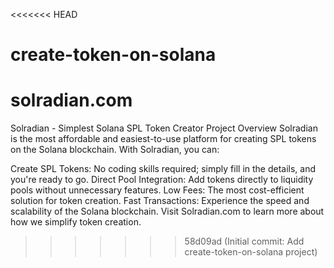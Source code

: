 <<<<<<< HEAD
# create-token-on-solana
solradian.com
=======
Solradian - Simplest Solana SPL Token Creator
Project Overview
Solradian is the most affordable and easiest-to-use platform for creating SPL tokens on the Solana blockchain. With Solradian, you can:

Create SPL Tokens: No coding skills required; simply fill in the details, and you're ready to go.
Direct Pool Integration: Add tokens directly to liquidity pools without unnecessary features.
Low Fees: The most cost-efficient solution for token creation.
Fast Transactions: Experience the speed and scalability of the Solana blockchain.
Visit Solradian.com to learn more about how we simplify token creation.
>>>>>>> 58d09ad (Initial commit: Add create-token-on-solana project)
